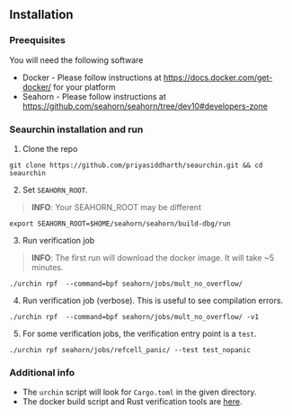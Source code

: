 ## Installation

### Preequisites
You will need the following software

* Docker - Please follow instructions at https://docs.docker.com/get-docker/ for your platform
* Seahorn - Please follow instructions at https://github.com/seahorn/seahorn/tree/dev10#developers-zone

### Seaurchin installation and run
1. Clone the repo
```
git clone https://github.com/priyasiddharth/seaurchin.git && cd seaurchin
```
2. Set `SEAHORN_ROOT`. 
> **INFO**: Your SEAHORN_ROOT may be different
```
export SEAHORN_ROOT=$HOME/seahorn/seahorn/build-dbg/run
```
3. Run verification job
> **INFO**: The first run will download the docker image. It will take ~5 minutes.
```
./urchin rpf  --command=bpf seahorn/jobs/mult_no_overflow/
```
4. Run verification job (verbose). This is useful to see compilation errors.
```
./urchin rpf  --command=bpf seahorn/jobs/mult_no_overflow/ -v1
```

5. For some verification jobs, the verification entry point is a `test`. 
```
./urchin rpf seahorn/jobs/refcell_panic/ --test test_nopanic
```

### Additional info
* The `urchin` script will look for `Cargo.toml` in the given directory.
* The docker build script and Rust verification tools are [here](https://github.com/priyasiddharth/rust-verification-tools/tree/external).
